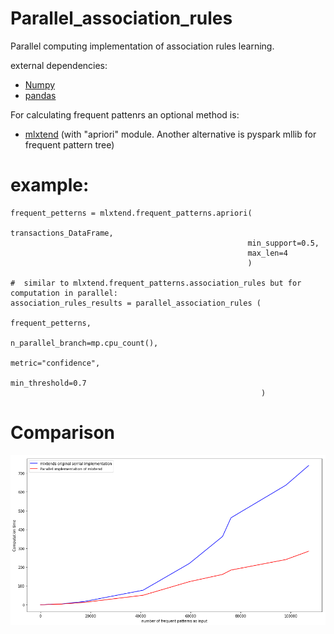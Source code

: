 # Parallel_association_rules
Parallel computing implementation of association rules learning.

external dependencies:
 * [Numpy](http://www.numpy.org/)
 * [pandas](https://pandas.pydata.org/)
 
For calculating frequent pattenrs an optional method is:

 * [mlxtend](http://rasbt.github.io/mlxtend/user_guide/frequent_patterns/association_rules/#association-rules-generation-from-frequent-itemsets) (with "apriori" module. Another alternative is pyspark mllib for frequent pattern tree)



# example:
```
frequent_petterns = mlxtend.frequent_patterns.apriori(
                                                     transactions_DataFrame,
                                                     min_support=0.5,
                                                     max_len=4
                                                     )
                                                     
#  similar to mlxtend.frequent_patterns.association_rules but for computation in parallel:                                                    
association_rules_results = parallel_association_rules (
                                                        frequent_petterns,
                                                        n_parallel_branch=mp.cpu_count(),
                                                        metric="confidence",
                                                        min_threshold=0.7
                                                        )
```


# Comparison
![2](comparison.png "Comparison")
